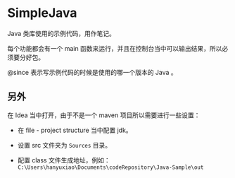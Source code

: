 # SimpleJava

Java 类库使用的示例代码，用作笔记。

每个功能都会有一个 main 函数来运行，并且在控制台当中可以输出结果，所以必须要分好包。

@since 表示写示例代码的时候是使用的哪一个版本的 Java 。

## 另外

在 Idea 当中打开，由于不是一个 maven 项目所以需要进行一些设置：

- 在 file - project structure 当中配置 jdk。

- 设置 src 文件夹为 `Sources` 目录。

- 配置 class 文件生成地址，例如：`C:\Users\hanyuxiao\Documents\codeRepository\Java-Sample\out`